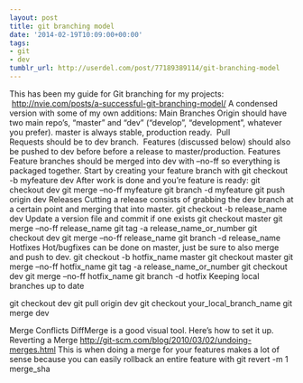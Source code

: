 ```yaml
---
layout: post
title: git branching model
date: '2014-02-19T10:09:00+00:00'
tags:
- git
- dev
tumblr_url: http://userdel.com/post/77189389114/git-branching-model
---
```

This has been my guide for Git branching for my projects:  http://nvie.com/posts/a-successful-git-branching-model/
A condensed version with some of my own additions:
Main Branches
Origin should have two main repo’s, “master” and “dev” (“develop”, “development”, whatever you prefer).
master is always stable, production ready.  Pull Requests should be to dev branch.  Features (discussed below) should also be pushed to dev before before a release to master/production.
Features
Feature branches should be merged into dev with –no-ff so everything is packaged together.
Start by creating your feature branch with git checkout -b myfeature dev
After work is done and you’re feature is ready:
git checkout dev
git merge –no-ff myfeature
git branch -d myfeature
git push origin dev
Releases
Cutting a release consists of grabbing the dev branch at a certain point and merging that into master.
git checkout -b release_name dev
Update a version file and commit if one exists
git checkout master
git merge –no-ff release_name
git tag -a release_name_or_number
git checkout dev
git merge –no-ff release_name
git branch -d release_name
Hotfixes
Hot/bugfixes can be done on master, just be sure to also merge and push to dev.
git checkout -b hotfix_name master
git checkout master
git merge –no-ff hotfix_name
git tag -a release_name_or_number
git checkout dev
git merge –no-ff hotfix_name
git branch -d hotfix
Keeping local branches up to date

git checkout dev
git pull origin dev
git checkout your_local_branch_name
git merge dev

Merge Conflicts
DiffMerge is a good visual tool. Here’s how to set it up.
Reverting a Merge
http://git-scm.com/blog/2010/03/02/undoing-merges.html
This is when doing a merge for your features makes a lot of sense because you can easily rollback an entire feature with git revert -m 1 merge_sha
